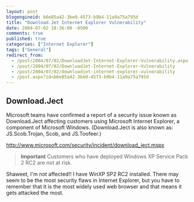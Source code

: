 ```yaml
---
layout: post
blogengineid: b6e85a42-3be0-4573-b9b4-11a9a75a795d
title: "Download.Jet Internet Explorer Vulnerability"
date: 2004-07-02 18:36:00 -0500
comments: true
published: true
categories: ["Internet Explorer"]
tags: ["General"]
redirect_from: 
  - /post/2004/07/02/DownloadJet-Internet-Explorer-Vulnerability.aspx
  - /post/2004/07/02/DownloadJet-Internet-Explorer-Vulnerability
  - /post/2004/07/02/downloadjet-internet-explorer-vulnerability
  - /post.aspx?id=b6e85a42-3be0-4573-b9b4-11a9a75a795d
---
```


## Download.Ject

Microsoft teams have confirmed a report of a security issue known as Download.Ject affecting customers using Microsoft Internet Explorer, a component of Microsoft Windows. (Download.Ject is also known as: JS.Scob.Trojan, Scob, and JS.Toofeer.)

<A href="http://www.microsoft.com/security/incident/download_ject.mspx">http://www.microsoft.com/security/incident/download_ject.mspx</A>

> **Important**  Customers who have deployed Windows XP Service Pack 2 RC2 are not at risk.

Shaweet, I'm not affected!! I have WinXP SP2 RC2 installed. There may seem to be the most security flaws in Internet Explorer, but you have to remember that it is the most widely used web browser and that means it gets attacked the most.
